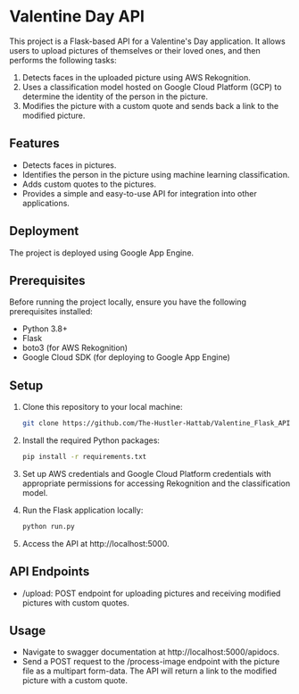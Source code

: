 # Valentine Day API

This project is a Flask-based API for a Valentine's Day application. It allows users to upload pictures of themselves or their loved ones, and then performs the following tasks:

1. Detects faces in the uploaded picture using AWS Rekognition.
2. Uses a classification model hosted on Google Cloud Platform (GCP) to determine the identity of the person in the picture.
3. Modifies the picture with a custom quote and sends back a link to the modified picture.

## Features

- Detects faces in pictures.
- Identifies the person in the picture using machine learning classification.
- Adds custom quotes to the pictures.
- Provides a simple and easy-to-use API for integration into other applications.

## Deployment

The project is deployed using Google App Engine.

## Prerequisites

Before running the project locally, ensure you have the following prerequisites installed:

- Python 3.8+
- Flask
- boto3 (for AWS Rekognition)
- Google Cloud SDK (for deploying to Google App Engine)

## Setup

1. Clone this repository to your local machine:

   ```bash
   git clone https://github.com/The-Hustler-Hattab/Valentine_Flask_API.git
   ```
   
2. Install the required Python packages:

    ```bash
    pip install -r requirements.txt
    ```
3. Set up AWS credentials and Google Cloud Platform credentials with appropriate permissions for accessing Rekognition and the classification model.

4. Run the Flask application locally:

    ```bash
    python run.py
    ```
5. Access the API at http://localhost:5000.

## API Endpoints
- /upload: POST endpoint for uploading pictures and receiving modified pictures with custom quotes.

## Usage
- Navigate to swagger documentation at http://localhost:5000/apidocs.
- Send a POST request to the /process-image endpoint with the picture file as a multipart form-data. The API will return a link to the modified picture with a custom quote.